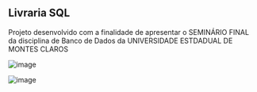 ## Livraria SQL
Projeto desenvolvido com a finalidade de apresentar o SEMINÁRIO FINAL da disciplina de Banco de Dados da UNIVERSIDADE ESTDADUAL DE MONTES CLAROS 

![image](https://github.com/user-attachments/assets/1f676a70-8d78-48e9-b0c9-844e071b731d)


![image](https://github.com/user-attachments/assets/99b24b96-a922-4aee-a7ca-3dded76077f0)
